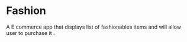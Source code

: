 # Fashion
A E commerce app that displays list of fashionables items and will allow user to purchase it .
